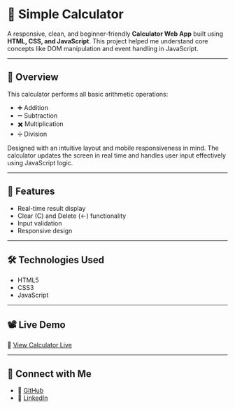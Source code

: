 # 🧮 Simple Calculator

A responsive, clean, and beginner-friendly **Calculator Web App** built using **HTML, CSS, and JavaScript**. This project helped me understand core concepts like DOM manipulation and event handling in JavaScript.

---

## 📌 Overview

This calculator performs all basic arithmetic operations:
- ➕ Addition
- ➖ Subtraction
- ✖️ Multiplication
- ➗ Division

Designed with an intuitive layout and mobile responsiveness in mind. The calculator updates the screen in real time and handles user input effectively using JavaScript logic.

---

## 🚀 Features

- Real-time result display
- Clear (C) and Delete (←) functionality
- Input validation
- Responsive design

---

## 🛠️ Technologies Used

- HTML5
- CSS3
- JavaScript

---

## 📽️ Live Demo

🔗 [View Calculator Live](#) 

---

## 👤 Connect with Me

- 🔗 [GitHub](https://github.com/TanmayMargaj35)
- 🔗 [LinkedIn](https://www.linkedin.com/in/tanmay-margaj-5598542bb)
